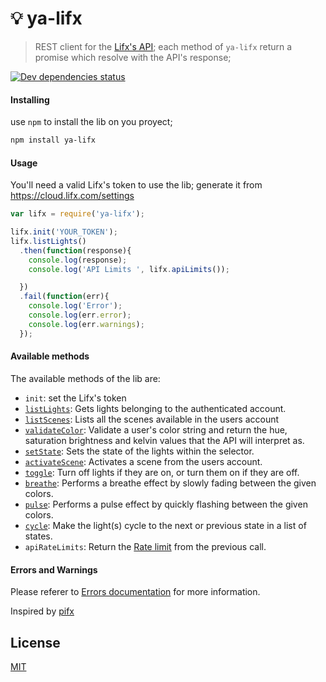 # :bulb: ya-lifx
> REST client for the [Lifx's API](http://api.developer.lifx.com/); each method of ``ya-lifx`` return a promise which resolve with the API's response;

[![Dev dependencies status](https://david-dm.org/mdottavio/ya-lifx.svg)](https://david-dm.org/mdottavio/ya-lifx#info=dependencies&view=table)


#### Installing
use ``npm`` to install the lib on you proyect;
```bash
npm install ya-lifx
```

#### Usage
You'll need a valid Lifx's token to use the lib; generate it from https://cloud.lifx.com/settings

```javascript
var lifx = require('ya-lifx');

lifx.init('YOUR_TOKEN');
lifx.listLights()
  .then(function(response){
    console.log(response);
    console.log('API Limits ', lifx.apiLimits());

  })
  .fail(function(err){
    console.log('Error');
    console.log(err.error);
    console.log(err.warnings);
  });
```

#### Available methods
The available methods of the lib are:

* ``init``: set the Lifx's token
* [``listLights``](http://api.developer.lifx.com/docs/list-lights): Gets lights belonging to the authenticated account.
* [``listScenes``](http://api.developer.lifx.com/docs/list-scenes): Lists all the scenes available in the users account
* [``validateColor``](http://api.developer.lifx.com/docs/validate-color): Validate a user's color string and return the hue, saturation brightness and kelvin values that the API will interpret as.
* [``setState``](http://api.developer.lifx.com/docs/set-state): Sets the state of the lights within the selector.
* [``activateScene``](http://api.developer.lifx.com/docs/activate-scene): Activates a scene from the users account.
* [``toggle``](http://api.developer.lifx.com/docs/toggle-power): Turn off lights if they are on, or turn them on if they are off.
* [``breathe``](http://api.developer.lifx.com/docs/breathe-effect): Performs a breathe effect by slowly fading between the given colors.
* [``pulse``](http://api.developer.lifx.com/docs/pulse-effect): Performs a pulse effect by quickly flashing between the given colors.
* [``cycle``](http://api.developer.lifx.com/docs/cycle): Make the light(s) cycle to the next or previous state in a list of states.
* `apiRateLimits`: Return the [Rate limit](https://api.developer.lifx.com/docs/rate-limits) from the previous call.

#### Errors and Warnings
Please referer to [Errors documentation](http://api.developer.lifx.com/docs/errors) for more information.  

Inspired by [pifx](https://github.com/cydrobolt/pifx)

## License
[MIT](LICENSE)
